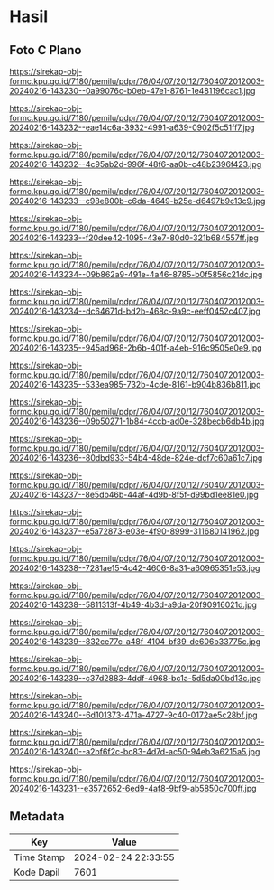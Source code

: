 # Hasil

## Foto C Plano

https://sirekap-obj-formc.kpu.go.id/7180/pemilu/pdpr/76/04/07/20/12/7604072012003-20240216-143230--0a99076c-b0eb-47e1-8761-1e481196cac1.jpg

https://sirekap-obj-formc.kpu.go.id/7180/pemilu/pdpr/76/04/07/20/12/7604072012003-20240216-143232--eae14c6a-3932-4991-a639-0902f5c51ff7.jpg

https://sirekap-obj-formc.kpu.go.id/7180/pemilu/pdpr/76/04/07/20/12/7604072012003-20240216-143232--4c95ab2d-996f-48f6-aa0b-c48b2396f423.jpg

https://sirekap-obj-formc.kpu.go.id/7180/pemilu/pdpr/76/04/07/20/12/7604072012003-20240216-143233--c98e800b-c6da-4649-b25e-d6497b9c13c9.jpg

https://sirekap-obj-formc.kpu.go.id/7180/pemilu/pdpr/76/04/07/20/12/7604072012003-20240216-143233--f20dee42-1095-43e7-80d0-321b684557ff.jpg

https://sirekap-obj-formc.kpu.go.id/7180/pemilu/pdpr/76/04/07/20/12/7604072012003-20240216-143234--09b862a9-491e-4a46-8785-b0f5856c21dc.jpg

https://sirekap-obj-formc.kpu.go.id/7180/pemilu/pdpr/76/04/07/20/12/7604072012003-20240216-143234--dc64671d-bd2b-468c-9a9c-eeff0452c407.jpg

https://sirekap-obj-formc.kpu.go.id/7180/pemilu/pdpr/76/04/07/20/12/7604072012003-20240216-143235--945ad968-2b6b-401f-a4eb-916c9505e0e9.jpg

https://sirekap-obj-formc.kpu.go.id/7180/pemilu/pdpr/76/04/07/20/12/7604072012003-20240216-143235--533ea985-732b-4cde-8161-b904b836b811.jpg

https://sirekap-obj-formc.kpu.go.id/7180/pemilu/pdpr/76/04/07/20/12/7604072012003-20240216-143236--09b50271-1b84-4ccb-ad0e-328becb6db4b.jpg

https://sirekap-obj-formc.kpu.go.id/7180/pemilu/pdpr/76/04/07/20/12/7604072012003-20240216-143236--80dbd933-54b4-48de-824e-dcf7c60a61c7.jpg

https://sirekap-obj-formc.kpu.go.id/7180/pemilu/pdpr/76/04/07/20/12/7604072012003-20240216-143237--8e5db46b-44af-4d9b-8f5f-d99bd1ee81e0.jpg

https://sirekap-obj-formc.kpu.go.id/7180/pemilu/pdpr/76/04/07/20/12/7604072012003-20240216-143237--e5a72873-e03e-4f90-8999-311680141962.jpg

https://sirekap-obj-formc.kpu.go.id/7180/pemilu/pdpr/76/04/07/20/12/7604072012003-20240216-143238--7281ae15-4c42-4606-8a31-a60965351e53.jpg

https://sirekap-obj-formc.kpu.go.id/7180/pemilu/pdpr/76/04/07/20/12/7604072012003-20240216-143238--5811313f-4b49-4b3d-a9da-20f90916021d.jpg

https://sirekap-obj-formc.kpu.go.id/7180/pemilu/pdpr/76/04/07/20/12/7604072012003-20240216-143239--832ce77c-a48f-4104-bf39-de606b33775c.jpg

https://sirekap-obj-formc.kpu.go.id/7180/pemilu/pdpr/76/04/07/20/12/7604072012003-20240216-143239--c37d2883-4ddf-4968-bc1a-5d5da00bd13c.jpg

https://sirekap-obj-formc.kpu.go.id/7180/pemilu/pdpr/76/04/07/20/12/7604072012003-20240216-143240--6d101373-471a-4727-9c40-0172ae5c28bf.jpg

https://sirekap-obj-formc.kpu.go.id/7180/pemilu/pdpr/76/04/07/20/12/7604072012003-20240216-143240--a2bf6f2c-bc83-4d7d-ac50-94eb3a6215a5.jpg

https://sirekap-obj-formc.kpu.go.id/7180/pemilu/pdpr/76/04/07/20/12/7604072012003-20240216-143231--e3572652-6ed9-4af8-9bf9-ab5850c700ff.jpg


## Metadata

| Key        | Value               |
| ---------- | ------------------- |
| Time Stamp | 2024-02-24 22:33:55 |
| Kode Dapil | 7601                |




